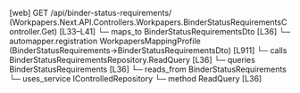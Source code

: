 [web] GET /api/binder-status-requirements/  (Workpapers.Next.API.Controllers.Workpapers.BinderStatusRequirementsController.Get)  [L33–L41]
  └─ maps_to BinderStatusRequirementsDto [L36]
    └─ automapper.registration WorkpapersMappingProfile (BinderStatusRequirements->BinderStatusRequirementsDto) [L911]
  └─ calls BinderStatusRequirementsRepository.ReadQuery [L36]
  └─ queries BinderStatusRequirements [L36]
    └─ reads_from BinderStatusRequirements
  └─ uses_service IControlledRepository<BinderStatusRequirements>
    └─ method ReadQuery [L36]

